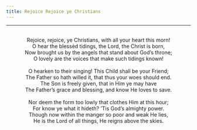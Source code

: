 ```yaml
---
title: Rejoice Rejoice ye Christians
---
```


---
<center>
<br/>
Rejoice, rejoice, ye Christians, with all your heart this morn!<br/>
O hear the blessèd tidings, the Lord, the Christ is born,<br/>
Now brought us by the angels that stand about God’s throne;<br/>
O lovely are the voices that make such tidings known!<br/>
<br/>
O hearken to their singing! This Child shall be your Friend;<br/>
The Father so hath willed it, that thus your woes should end.<br/>
The Son is freely given, that in Him ye may have<br/>
The Father’s grace and blessing, and know He loves to save.<br/>
<br/>
Nor deem the form too lowly that clothes Him at this hour;<br/>
For know ye what it hideth? ’Tis God’s almighty power.<br/>
Though now within the manger so poor and weak He lies,<br/>
He is the Lord of all things, He reigns above the skies.<br/>

</center>